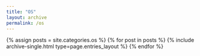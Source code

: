 ```yaml
---
title: "OS"
layout: archive
permalink: /os
---
```



{% assign posts = site.categories.os %}
{% for post in posts %} {% include archive-single.html type=page.entries_layout %} {% endfor %}